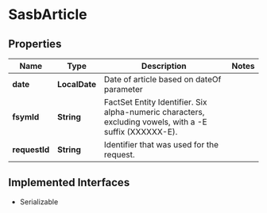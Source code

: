 

# SasbArticle


## Properties

Name | Type | Description | Notes
------------ | ------------- | ------------- | -------------
**date** | **LocalDate** | Date of article based on dateOf parameter | 
**fsymId** | **String** | FactSet Entity Identifier. Six alpha-numeric characters, excluding vowels, with a -E suffix (XXXXXX-E). | 
**requestId** | **String** | Identifier that was used for the request. | 


## Implemented Interfaces

* Serializable


